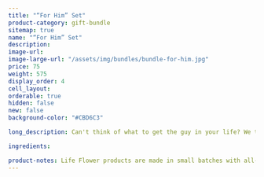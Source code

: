 ```yaml
---
title: "“For Him” Set"
product-category: gift-bundle
sitemap: true
name: "“For Him” Set"
description:
image-url:
image-large-url: "/assets/img/bundles/bundle-for-him.jpg"
price: 75
weight: 575
display_order: 4
cell_layout:
orderable: true
hidden: false
new: false
background-color: "#CBD6C3"

long_description: Can't think of what to get the guy in your life? We took the guess work out and formulated this package specifically based on what our male customers enjoy the most. Includes a Sativa bath bomb, Sat Nam Bath Crystals and the Extra Strength Med Stick. Originally priced at $90, discounted to $75!

ingredients:

product-notes: Life Flower products are made in small batches with all-natural and boutique ingredients. Most orders are processed within 3 days of being placed.
---
```

